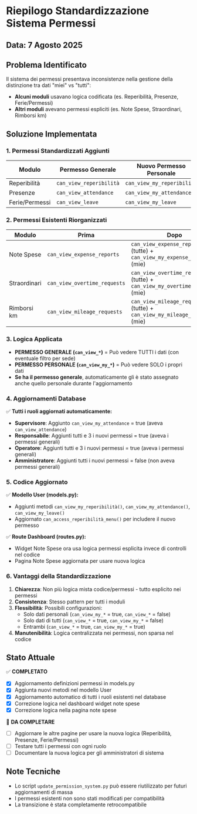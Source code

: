 # Riepilogo Standardizzazione Sistema Permessi

## Data: 7 Agosto 2025

## Problema Identificato
Il sistema dei permessi presentava inconsistenze nella gestione della distinzione tra dati "miei" vs "tutti":

- **Alcuni moduli** usavano logica codificata (es. Reperibilità, Presenze, Ferie/Permessi)
- **Altri moduli** avevano permessi espliciti (es. Note Spese, Straordinari, Rimborsi km)

## Soluzione Implementata

### 1. Permessi Standardizzati Aggiunti

| Modulo | Permesso Generale | Nuovo Permesso Personale |
|--------|------------------|--------------------------|
| Reperibilità | `can_view_reperibilità` | `can_view_my_reperibilità` |
| Presenze | `can_view_attendance` | `can_view_my_attendance` |
| Ferie/Permessi | `can_view_leave` | `can_view_my_leave` |

### 2. Permessi Esistenti Riorganizzati

| Modulo | Prima | Dopo |
|--------|-------|------|
| Note Spese | `can_view_expense_reports` | `can_view_expense_reports` (tutte) + `can_view_my_expense_reports` (mie) |
| Straordinari | `can_view_overtime_requests` | `can_view_overtime_requests` (tutte) + `can_view_my_overtime_requests` (mie) |
| Rimborsi km | `can_view_mileage_requests` | `can_view_mileage_requests` (tutte) + `can_view_my_mileage_requests` (mie) |

### 3. Logica Applicata

- **PERMESSO GENERALE (`can_view_*`)** = Può vedere TUTTI i dati (con eventuale filtro per sede)
- **PERMESSO PERSONALE (`can_view_my_*`)** = Può vedere SOLO i propri dati
- **Se ha il permesso generale**, automaticamente gli è stato assegnato anche quello personale durante l'aggiornamento

### 4. Aggiornamenti Database

✅ **Tutti i ruoli aggiornati automaticamente:**
- **Supervisore**: Aggiunto `can_view_my_attendance` = true (aveva `can_view_attendance`)
- **Responsabile**: Aggiunti tutti e 3 i nuovi permessi = true (aveva i permessi generali)
- **Operatore**: Aggiunti tutti e 3 i nuovi permessi = true (aveva i permessi generali)
- **Amministratore**: Aggiunti tutti i nuovi permessi = false (non aveva permessi generali)

### 5. Codice Aggiornato

✅ **Modello User (models.py):**
- Aggiunti metodi `can_view_my_reperibilità()`, `can_view_my_attendance()`, `can_view_my_leave()`
- Aggiornato `can_access_reperibilità_menu()` per includere il nuovo permesso

✅ **Route Dashboard (routes.py):**
- Widget Note Spese ora usa logica permessi esplicita invece di controlli nel codice
- Pagina Note Spese aggiornata per usare nuova logica

### 6. Vantaggi della Standardizzazione

1. **Chiarezza**: Non più logica mista codice/permessi - tutto esplicito nei permessi
2. **Consistenza**: Stesso pattern per tutti i moduli
3. **Flessibilità**: Possibili configurazioni:
   - Solo dati personali (`can_view_my_*` = true, `can_view_*` = false)
   - Solo dati di tutti (`can_view_*` = true, `can_view_my_*` = false)
   - Entrambi (`can_view_*` = true, `can_view_my_*` = true)
4. **Manutenibilità**: Logica centralizzata nei permessi, non sparsa nel codice

## Stato Attuale

✅ **COMPLETATO**
- [x] Aggiornamento definizioni permessi in models.py
- [x] Aggiunta nuovi metodi nel modello User
- [x] Aggiornamento automatico di tutti i ruoli esistenti nel database
- [x] Correzione logica nel dashboard widget note spese
- [x] Correzione logica nella pagina note spese

🔄 **DA COMPLETARE**
- [ ] Aggiornare le altre pagine per usare la nuova logica (Reperibilità, Presenze, Ferie/Permessi)
- [ ] Testare tutti i permessi con ogni ruolo
- [ ] Documentare la nuova logica per gli amministratori di sistema

## Note Tecniche

- Lo script `update_permission_system.py` può essere riutilizzato per futuri aggiornamenti di massa
- I permessi esistenti non sono stati modificati per compatibilità
- La transizione è stata completamente retrocompatibile